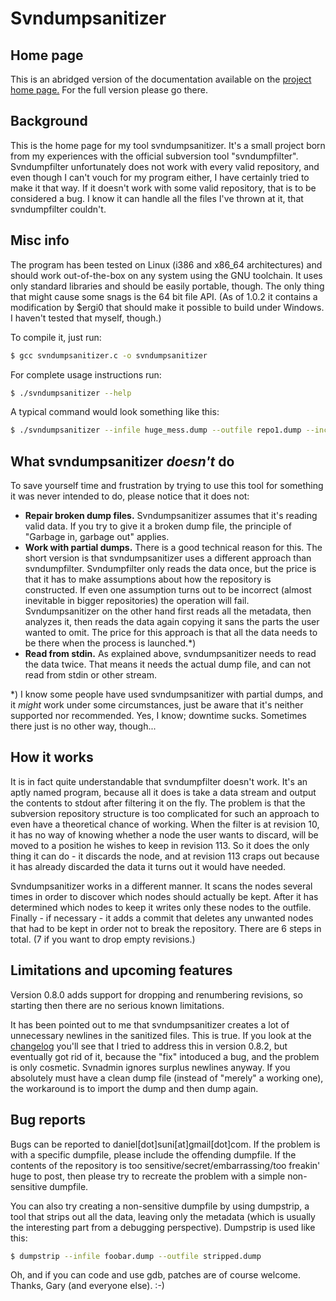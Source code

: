 # Svndumpsanitizer

## Home page

This is an abridged version of the documentation available on the [project home page.](http://miria.homelinuxserver.org/svndumpsanitizer) For the full version please go there.

## Background

This is the home page for my tool svndumpsanitizer. It's a small project born from my experiences with the official subversion tool "svndumpfilter". Svndumpfilter unfortunately does not work with every valid repository, and even though I can't vouch for my program either, I have certainly tried to make it that way. If it doesn't work with some valid repository, that is to be considered a bug. I know it can handle all the files I've thrown at it, that svndumpfilter couldn't.

## Misc info

The program has been tested on Linux (i386 and x86_64 architectures) and should work out-of-the-box on any system using the GNU toolchain. It uses only standard libraries and should be easily portable, though. The only thing that might cause some snags is the 64 bit file API. (As of 1.0.2 it contains a modification by $ergi0 that should make it possible to
build under Windows. I haven't tested that myself, though.)

To compile it, just run:

```sh
$ gcc svndumpsanitizer.c -o svndumpsanitizer
```
For complete usage instructions run:
```sh
$ ./svndumpsanitizer --help
```
A typical command would look something like this:
```sh
$ ./svndumpsanitizer --infile huge_mess.dump --outfile repo1.dump --include trunk/repo1 tags/repo1 branches/my_really_important_stuff --drop-empty
```
## What svndumpsanitizer *doesn't* do

To save yourself time and frustration by trying to use this tool for something it was never intended to do, please notice that it does not:

- **Repair broken dump files.** Svndumpsanitizer assumes that it's reading valid data. If you try to give it a broken dump file, the principle of "Garbage in, garbage out" applies.
- **Work with partial dumps.** There is a good technical reason for this. The short version is that svndumpsanitizer uses a different approach than svndumpfilter. Svndumpfilter only reads the data once, but the price is that it has to make assumptions about how the repository is constructed. If even one assumption turns out to be incorrect (almost inevitable in bigger repositories) the operation will fail. Svndumpsanitizer on the other hand first reads all the metadata, then analyzes it, then reads the data again copying it sans the parts the user wanted to omit. The price for this approach is that all the data needs to be there when the process is launched.*)
- **Read from stdin.** As explained above, svndumpsanitizer needs to read the data twice. That means it needs the actual dump file, and can not read from stdin or other stream.

*) I know some people have used svndumpsanitizer with partial dumps, and it _might_ work under some circumstances, just be aware that it's neither supported nor recommended. Yes, I know; downtime sucks. Sometimes
there just is no other way, though...

## How it works

It is in fact quite understandable that svndumpfilter doesn't work. It's an aptly named program, because all it does is take a data stream and output the contents to stdout after filtering it on the fly. The problem is that
the subversion repository structure is too complicated for such an approach to even have a theoretical chance of working. When the filter is at revision 10, it has no way of knowing whether a node the user wants to discard, will be moved to a position he wishes to keep in revision 113. So it does the only thing it can do - it discards the node, and at revision 113 craps out because it has already discarded the data it turns out it would have needed.

Svndumpsanitizer works in a different manner. It scans the nodes several times in order to discover which nodes should actually be kept. After it has determined which nodes to keep it writes only these nodes to the
outfile. Finally - if necessary - it adds a commit that deletes any unwanted nodes that had to be kept in order not to break the repository. There are 6 steps in total. (7 if you want to drop empty revisions.)

## Limitations and upcoming features

Version 0.8.0 adds support for dropping and renumbering revisions, so starting then there are no serious known limitations.

It has been pointed out to me that svndumpsanitizer creates a lot of unnecessary newlines in the sanitized files. This is true. If you look at the [changelog](http://miria.homelinuxserver.org/svndumpsanitizer/changelog.txt) you'll see that I tried to address this in version 0.8.2, but eventually got rid of it, because the "fix" intoduced a bug, and the problem is only cosmetic. Svnadmin ignores surplus newlines anyway. If you absolutely must have a clean dump file (instead of "merely" a working one), the workaround is to import the dump and then dump again.

## Bug reports

Bugs can be reported to daniel[dot]suni[at]gmail[dot]com. If the problem is with a specific dumpfile, please include the offending dumpfile. If the contents of the repository is too sensitive/secret/embarrassing/too
freakin' huge to post, then please try to recreate the problem with a simple non-sensitive dumpfile.

You can also try creating a non-sensitive dumpfile by using dumpstrip, a tool that strips out all the data, leaving only the metadata (which is usually the interesting part from a debugging perspective). Dumpstrip is used like this:
```sh
$ dumpstrip --infile foobar.dump --outfile stripped.dump
```
Oh, and if you can code and use gdb, patches are of course welcome. Thanks, Gary (and everyone else). :-)